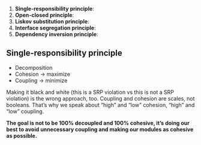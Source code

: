 1. **Single-responsibility principle**:  
2. **Open-closed principle**:  
3. **Liskov substitution principle**:  
4. **Interface segregation principle**:  
5. **Dependency inversion principle**:  

## Single-responsibility principle

* Decomposition
* Cohesion &rarr; maximize
* Coupling &rarr; minimize

Making it black and white (this is a SRP violation vs this is not a SRP violation) is the wrong approach, too. Coupling and cohesion are scales, not booleans. That’s why we speak about “high” and “low” cohesion, “high” and “low” coupling.  

**The goal is not to be 100% decoupled and 100% cohesive, it’s doing our best to avoid unnecessary coupling and making our modules as cohesive as possible.**  



